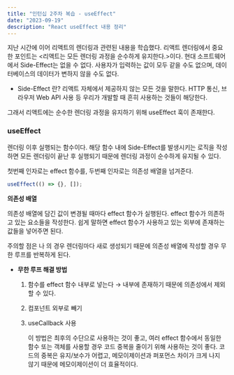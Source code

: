 ```yaml
---
title: "인턴십 2주차 복습 - useEffect"
date: "2023-09-19"
description: "React useEffect 내용 정리"
---
```


지난 시간에 이어 리액트의 렌더링과 관련된 내용을 학습했다. 리액트 렌더링에서 중요한 포인트는 <리액트는 모든 렌더링 과정을 순수하게 유지한다.>이다.
현대 소프트웨어에서 Side-Effect는 없을 수 없다. 사용자가 입력하는 값이 모두 같을 수도 없으며, 데이터베이스의 데이터가 변하지 않을 수도 없다.

- Side-Effect 란?
  리액트 자체에서 제공하지 않는 모든 것을 말한다. HTTP 통신, 브라우저 Web API 사용 등 우리가 개발할 때 흔히 사용하는 것들이 해당한다.

그래서 리액트에는 순수한 렌더링 과정을 유지하기 위해 useEffect 훅이 존재한다.

### useEffect

렌더링 이후 실행되는 함수이다. 해당 함수 내에 Side-Effect를 발생시키는 로직을 작성하면 모든 렌더링이 끝난 후 실행되기 때문에 렌더링 과정이 순수하게 유지될 수 있다.

첫번째 인자로는 effect 함수를, 두번째 인자로는 의존성 배열을 넘겨준다.

```jsx
useEffect(() => {}, []);
```

**의존성 배열**

의존성 배열에 담긴 값이 변경될 때마다 effect 함수가 실행된다. effect 함수가 의존하고 있는 요소들을 작성한다. 쉽게 말하면 effect 함수가 사용하고 있는 외부에 존재하는 값들을 넣어주면 된다.

주의할 점은 <Object>나 <Function>의 경우 렌더링마다 새로 생성되기 때문에 의존성 배열에 작성할 경우 무한 루프를 반복하게 된다.

- **무한 루프 해결 방법**

  1. 함수를 effect 함수 내부로 넣는다 → 내부에 존재하기 때문에 의존성에서 제외할 수 있다.
  2. 컴포넌트 외부로 빼기
  3. useCallback 사용

     이 방법은 최후의 수단으로 사용하는 것이 좋고, 여러 effect 함수에서 동일한 함수 또는 객체를 사용할 경우 코드 중복을 줄이기 위해 사용하는 것이 좋다.
     코드의 중복은 유지/보수가 어렵고, 메모이제이션과 퍼포먼스 차이가 크게 나지 않기 때문에 메모이제이션이 더 효율적이다.
